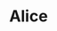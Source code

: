 ---
layout: shop
category: prints
title: Alice
image: /print3.jpg
desc: This alice and wonderland poster is done my Madison Tuck. She really thinks about con pet when she is developing her posters. In the case she used actual soil, and took pictures of it. Some how she managed to bring out the real essence of Alice in Wonderland.
location: Ottawa, ON
year: 2013-14
price: $15
button: Add Cart
---